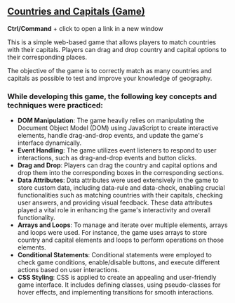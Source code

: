 ## [Countries and Capitals (Game)](https://vch-sh.github.io/js-countries-and-capitals-game/) 
**Ctrl/Command** + click to open a link in a new window

This is a simple web-based game that allows players to match countries with their capitals. Players can drag and drop country and capital options to their corresponding places. 

The objective of the game is to correctly match as many countries and capitals as possible to test and improve your knowledge of geography. 

### While developing this game, the following key concepts and techniques were practiced:
* **DOM Manipulation**: The game heavily relies on manipulating the Document Object Model (DOM) using JavaScript to create interactive elements, handle drag-and-drop events, and update the game's interface dynamically.
* **Event Handling**: The game utilizes event listeners to respond to user interactions, such as drag-and-drop events and button clicks.
* **Drag and Drop**: Players can drag the country and capital options and drop them into the corresponding boxes in the corresponding sections.
* **Data Attributes**: Data attributes were used extensively in the game to store custom data, including data-rule and data-check, enabling crucial functionalities such as matching countries with their capitals, checking user answers, and providing visual feedback. These data attributes played a vital role in enhancing the game's interactivity and overall functionality.
* **Arrays and Loops**: To manage and iterate over multiple elements, arrays and loops were used. For instance, the game uses arrays to store country and capital elements and loops to perform operations on those elements.
* **Conditional Statements**: Conditional statements were employed to check game conditions, enable/disable buttons, and execute different actions based on user interactions.
* **CSS Styling**: CSS is applied to create an appealing and user-friendly game interface. It includes defining classes, using pseudo-classes for hover effects, and implementing transitions for smooth interactions.
